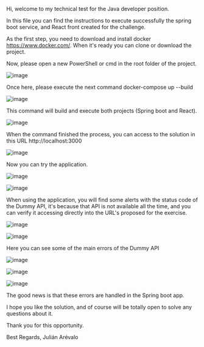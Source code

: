 Hi, welcome to my technical test for the Java developer position.

In this file you can find the instructions to execute successfully the spring boot service, and React front created for the challenge.

As the first step, you need to download and install docker https://www.docker.com/.
When it's ready you can clone or download the project.

Now, please open a new PowerShell or cmd in the root folder of the project.

![image](https://github.com/user-attachments/assets/8cc06b7f-de0c-4abc-b233-473281720766)

Once here, please execute the next command docker-compose up --build

![image](https://github.com/user-attachments/assets/cb2a3a07-272c-4785-9e53-68dcc0331f4b)

This command will build and execute both projects (Spring boot and React).

![image](https://github.com/user-attachments/assets/42e05568-925e-4444-9869-a3c3d4effe84)

When the command finished the process, you can access to the solution in this URL http://localhost:3000

![image](https://github.com/user-attachments/assets/73295495-0535-41af-b67a-29685959194c)

Now you can try the application.

![image](https://github.com/user-attachments/assets/866d3550-b9a8-463b-91ad-c02f9f6b28c0)

![image](https://github.com/user-attachments/assets/7d181fb2-fea4-4d8b-9526-2ebce5dd10e8)


When using the application, you will find  some alerts with the status code of the Dummy API, it's because that  API is not available all the time, and you can verify it accessing directly into the URL's proposed for the exercise.

![image](https://github.com/user-attachments/assets/64041c93-7cd6-49c6-8506-4c80f11626ba)

![image](https://github.com/user-attachments/assets/892ed2e1-9564-41bf-9f7b-d73299bb0742)

Here you can see some of the main errors of the Dummy API

![image](https://github.com/user-attachments/assets/5d579e97-990c-4726-87a8-1d3b87e73137)

![image](https://github.com/user-attachments/assets/6fcf23c5-cd43-4858-b9ff-8c6b5fbbd43f)

![image](https://github.com/user-attachments/assets/8877e7de-fef8-43aa-b3b8-34079abee432)

The good news is that these errors are handled in the Spring boot app.

I hope you like the solution, and of course will be totally open to solve any questions about it.

Thank you for this opportunity.

Best Regards, Julián Arévalo
